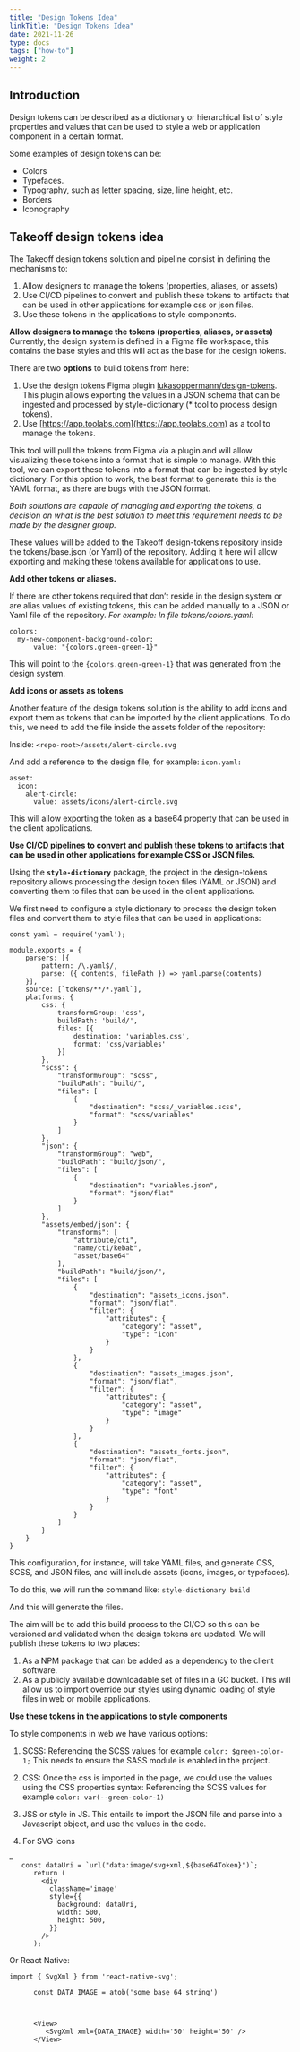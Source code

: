 ```yaml
---
title: "Design Tokens Idea"
linkTitle: "Design Tokens Idea"
date: 2021-11-26
type: docs
tags: ["how-to"]
weight: 2
---
```


## Introduction

Design tokens can be described as a dictionary or hierarchical list of style properties and values that can be used to style a web or application component in a certain format.

Some examples of design tokens can be:

- Colors
- Typefaces.
- Typography, such as letter spacing, size, line height, etc.
- Borders
- Iconography

## Takeoff design tokens idea
The Takeoff design tokens solution and pipeline consist in defining the mechanisms to:

1. Allow designers to manage the tokens (properties, aliases, or assets)
2. Use CI/CD pipelines to convert and publish these tokens to artifacts that can be used in other applications for example css or json files.
3. Use these tokens in the applications to style components.

**Allow designers to manage the tokens (properties, aliases, or assets)**
Currently, the design system is defined in a Figma file workspace, this contains the base styles and this will act as the base for the design tokens. 

There are two **options** to build tokens from here:
1. Use the design tokens Figma plugin [lukasoppermann/design-tokens](https://github.com/lukasoppermann/design-tokens). This plugin allows exporting the values in a JSON schema that can be ingested and processed by style-dictionary (* tool to process design tokens).
2. Use [https://app.toolabs.com](https://app.toolabs.com) as a tool to manage the tokens. 

This tool will pull the tokens from Figma via a plugin and will allow visualizing these tokens into a format that is simple to manage. With this tool, we can export these tokens into a format that can be ingested by style-dictionary. For this option to work, the best format to generate this is the YAML format, as there are bugs with the JSON format.

*Both solutions are capable of managing and exporting the tokens, a decision on what is the best solution to meet this requirement needs to be made by the designer group.*

These values will be added to the Takeoff design-tokens repository inside the tokens/base.json (or Yaml) of the repository. Adding it here will allow exporting and making these tokens available for applications to use.

**Add other tokens or aliases.**

If there are other tokens required that don’t reside in the design system or are alias values of existing tokens, this can be added manually to a JSON or Yaml file of the repository.
*For example: In file tokens/colors.yaml:*
```
colors:
  my-new-component-background-color:
      value: "{colors.green-green-1}" 
 ```
 
 This will point to the ```{colors.green-green-1}``` that was generated from the design system.
 
 **Add icons or assets as tokens**
 
 Another feature of the design tokens solution is the ability to add icons and export them as tokens that can be imported by the client applications.
To do this, we need to add the file inside the assets folder of the repository:

Inside:
```<repo-root>/assets/alert-circle.svg```

And add a reference to the design file, for example: ```icon.yaml:```
```
asset:
  icon:
    alert-circle:
      value: assets/icons/alert-circle.svg
```
This will allow exporting the token as a base64 property that can be used in the client applications.

**Use CI/CD pipelines to convert and publish these tokens to artifacts that can be used in other applications for example CSS or JSON files.**

Using the **`style-dictionary`** package, the project in the design-tokens repository allows processing the design token files (YAML or JSON) and converting them to files that can be used in the client applications. 

We first need to configure a style dictionary to process the design token files and convert them to style files that can be used in applications:
```
const yaml = require('yaml');

module.exports = {
    parsers: [{
        pattern: /\.yaml$/,
        parse: ({ contents, filePath }) => yaml.parse(contents)
    }],
    source: [`tokens/**/*.yaml`],
    platforms: {
        css: {
            transformGroup: 'css',
            buildPath: 'build/',
            files: [{
                destination: 'variables.css',
                format: 'css/variables'
            }]
        },
        "scss": {
            "transformGroup": "scss",
            "buildPath": "build/",
            "files": [
                {
                    "destination": "scss/_variables.scss",
                    "format": "scss/variables"
                }
            ]
        },
        "json": {
            "transformGroup": "web",
            "buildPath": "build/json/",
            "files": [
                {
                    "destination": "variables.json",
                    "format": "json/flat"
                }
            ]
        },
        "assets/embed/json": {
            "transforms": [
                "attribute/cti",
                "name/cti/kebab",
                "asset/base64"
            ],
            "buildPath": "build/json/",
            "files": [
                {
                    "destination": "assets_icons.json",
                    "format": "json/flat",
                    "filter": {
                        "attributes": {
                            "category": "asset",
                            "type": "icon"
                        }
                    }
                },
                {
                    "destination": "assets_images.json",
                    "format": "json/flat",
                    "filter": {
                        "attributes": {
                            "category": "asset",
                            "type": "image"
                        }
                    }
                },
                {
                    "destination": "assets_fonts.json",
                    "format": "json/flat",
                    "filter": {
                        "attributes": {
                            "category": "asset",
                            "type": "font"
                        }
                    }
                }
            ]
        }
    }
}
```
This configuration, for instance, will take YAML files, and generate CSS, SCSS, and JSON files, and will include assets (icons, images, or typefaces).

To do this, we will run the command like:
```style-dictionary build```

And this will generate the files.

The aim will be to add this build process to the CI/CD so this can be versioned and validated when the design tokens are updated.
We will publish these tokens to two places:

1. As a NPM package that can be added as a dependency to the client software.
2. As a publicly available downloadable set of files in a GC bucket. This will allow us to import override our styles using dynamic loading of style files in web or mobile applications.

**Use these tokens in the applications to style components**

To style components in web we have various options:

1. SCSS:
Referencing the SCSS values for example 
```color: $green-color-1;```
This needs to ensure the SASS module is enabled in the project.

2. CSS:
Once the css is imported in the page, we could use the values using the CSS properties syntax:
Referencing the SCSS values for example 
```color: var(--green-color-1)```

3. JSS or style in JS.
This entails to import the JSON file and parse into a Javascript object, and use the values in the code.

4. For SVG icons
```
…   
   const dataUri = `url("data:image/svg+xml,${base64Token}")`;
      return (
        <div
          className='image'
          style={{
            background: dataUri,
            width: 500,
            height: 500,
          }}
        />
      );
  ```
  
  Or React Native:
  ```
  import { SvgXml } from 'react-native-svg';

        const DATA_IMAGE = atob('some base 64 string')

        

        <View>
           <SvgXml xml={DATA_IMAGE} width='50' height='50' /> 
        </View>
  ```
